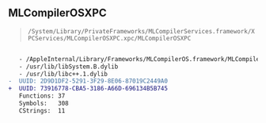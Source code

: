 ## MLCompilerOSXPC

> `/System/Library/PrivateFrameworks/MLCompilerServices.framework/XPCServices/MLCompilerOSXPC.xpc/MLCompilerOSXPC`

```diff

   - /AppleInternal/Library/Frameworks/MLCompilerOS.framework/MLCompilerOS
   - /usr/lib/libSystem.B.dylib
   - /usr/lib/libc++.1.dylib
-  UUID: 2D9D1DF2-5291-3F29-8E06-87019C2449A0
+  UUID: 73916778-CBA5-3186-A66D-696134B5B745
   Functions: 37
   Symbols:   308
   CStrings:  11

```

